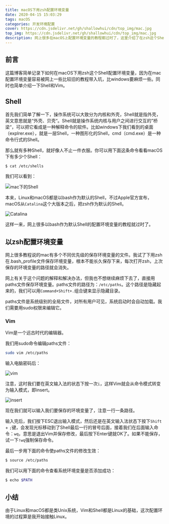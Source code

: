```yaml
---
title: macOS下用zsh配置环境变量
date: 2020-04-15 15:03:29
tags: macOS
categories: 开发环境配置
cover: https://cdn.jsdelivr.net/gh/shallowhui/cdn/top_img/mac.jpg
top_img: https://cdn.jsdelivr.net/gh/shallowhui/cdn/top_img/mac.jpg
description: 网上很多在macOS上配置环境变量的教程都过时了，这里介绍了在zsh这个Shell上，如何用Vim配置环境变量。
---
```

## 前言

这篇博客简单记录下如何在macOS下用zsh这个Shell配置环境变量，因为在mac配置环境变量容易被网上一些比较旧的教程带入坑，比windows要麻烦一些。同时也简单介绍一下Shell和Vim。

## Shell

首先我们简单了解一下，操作系统可以大致分为内核和外壳，Shell就是指外壳，英文意思就是“外壳、贝壳“。Shell就是操作系统内核与用户之间进行交互的”桥梁“，可以把它看成是一种解释命令的软件。比如windows下我们看到的桌面（explrer.exe），就是一层Shell，一种图形化的Shell，cmd（cmd.exe）是一种命令行式的Shell。

那么就有多种Shell，就好像人不止一件衣服。你可以用下面这条命令看看macOS下有多少个Shell：

``` bash
$ cat /etc/shells
```

我们可以看到：

![mac下的Shell](https://cdn.jsdelivr.net/gh/shallowhui/cdn/img/mac/shell.png)

本来，Linux和macOS都是以bash作为默认的Shell，不过Apple官方宣布，macOS从`Catalina`这个大版本之后，把zsh作为默认的Shell。

![Catalina](https://cdn.jsdelivr.net/gh/shallowhui/cdn/img/mac/catalina.png)

这样一来，网上很多以bash作为默认Shell的配置环境变量的教程就过时了。

## 以zsh配置环境变量

网上很多教程说的mac有多个不同优先级的保存环境变量的文件。我试了下用zsh在.bash_profile文件保存环境变量，根本不能长久保存下来，每次打开zsh，上次保存的环境变量的路径就会消失。

网上有关于这个问题的解释和解决办法，但我也不想继续麻烦下去了，直接用paths文件保存环境变量。paths文件的路径为：`/etc/paths`。这个路径是隐藏起来的，我们可以用`Command+Shift+.`组合键来显示隐藏目录。

paths文件是系统级别的全局文件，对所有用户可见，系统启动时会自动加载。我们需要用sudo权限来编辑它。

### Vim

Vim是一个远古时代的编辑器。

我们用sudo命令编辑paths文件：

``` bash
sudo vim /etc/paths
```

输入电脑密码后：

![vim](https://cdn.jsdelivr.net/gh/shallowhui/cdn/img/mac/vim.png)

注意，这时我们要在英文输入法的状态下按一次`i`，这样Vim就会从命令模式转变为输入模式，即insert。

![insert](https://cdn.jsdelivr.net/gh/shallowhui/cdn/img/mac/vim_insert.png)

现在我们就可以输入我们要保存的环境变量了，注意一行一条路径。

输入完后，我们按下ESC退出输入模式，然后还是在英文输入法状态下按下`Shift` + `;`键，会发现光标移动到了Shell最后一行的冒号后面，接着我们在后面输入命令：`wq`，意思是退出Vim并保存修改，最后按下Enter键就OK了。如果不能保存，试一下`!wq`强制保存命令。

最后一步用下面的命令使paths文件的修改生效：

``` bash
$ source /etc/paths
```

我们可以用下面的命令查看系统环境变量是否添加成功：

``` bash
$ echo $PATH
```

## 小结

由于Linux和macOS都是类Unix系统，Vim和Shell都是Linux的基础，这次配置环境的过程算是我开始接触Linux。